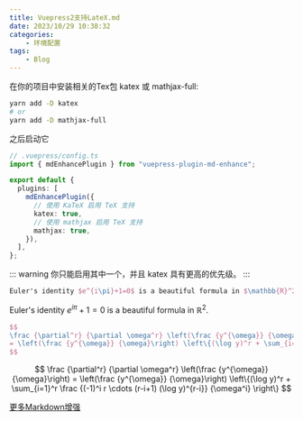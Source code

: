 ```yaml
---
title: Vuepress2支持LateX.md
date: 2023/10/29 10:38:32
categories:
    - 环境配置
tags: 
    - Blog
---
```


在你的项目中安装相关的Tex包 katex 或 mathjax-full:
```bash
yarn add -D katex
# or
yarn add -D mathjax-full
```
之后启动它
```ts
// .vuepress/config.ts
import { mdEnhancePlugin } from "vuepress-plugin-md-enhance";

export default {
  plugins: [
    mdEnhancePlugin({
      // 使用 KaTeX 启用 TeX 支持
      katex: true,
      // 使用 mathjax 启用 TeX 支持
      mathjax: true,
    }),
  ],
};
```
::: warning
你只能启用其中一个，并且 katex 具有更高的优先级。
:::

```tex
Euler's identity $e^{i\pi}+1=0$ is a beautiful formula in $\mathbb{R}^2$.
```
Euler's identity $e^{i\pi}+1=0$ is a beautiful formula in $\mathbb{R}^2$.

```tex
$$
\frac {\partial^r} {\partial \omega^r} \left(\frac {y^{\omega}} {\omega}\right)
= \left(\frac {y^{\omega}} {\omega}\right) \left\{(\log y)^r + \sum_{i=1}^r \frac {(-1)^i r \cdots (r-i+1) (\log y)^{r-i}} {\omega^i} \right\}
$$
```
$$
\frac {\partial^r} {\partial \omega^r} \left(\frac {y^{\omega}} {\omega}\right)
= \left(\frac {y^{\omega}} {\omega}\right) \left\{(\log y)^r + \sum_{i=1}^r \frac {(-1)^i r \cdots (r-i+1) (\log y)^{r-i}} {\omega^i} \right\}
$$


[更多Markdown增强](https://plugin-md-enhance.vuejs.press/zh/)